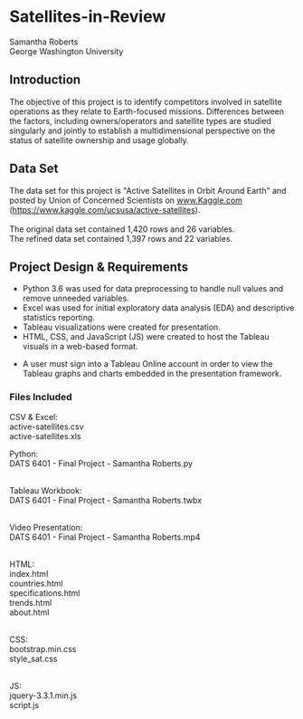 # Satellites-in-Review
Samantha Roberts <br/>
George Washington University

## Introduction

The objective of this project is to identify competitors involved in satellite operations as they relate to Earth-focused missions. Differences between the factors, including owners/operators and satellite types are studied singularly and jointly to establish a multidimensional perspective on the status of satellite ownership and usage globally. 


## Data Set
The data set for this project is "Active Satellites in Orbit Around Earth" and posted by Union of Concerned Scientists on www.Kaggle.com (https://www.kaggle.com/ucsusa/active-satellites). 
<br/><br/>The original data set contained 1,420 rows and 26 variables. <br/>
The refined data set contained 1,397 rows and 22 variables.


## Project Design & Requirements
- Python 3.6 was used for data preprocessing to handle null values and remove unneeded variables.
- Excel was used for initial exploratory data analysis (EDA) and descriptive statistics reporting.
- Tableau visualizations were created for presentation.
- HTML, CSS, and JavaScript (JS) were created to host the Tableau visuals in a web-based format.

* A user must sign into a Tableau Online account in order to view the Tableau graphs and charts embedded in the presentation framework.

### Files Included
CSV & Excel: <br/>
active-satellites.csv <br/>
active-satellites.xls <br/>

Python: <br/>
DATS 6401 - Final Project - Samantha Roberts.py <br/><br/>

Tableau Workbook: <br/>
DATS 6401 - Final Project - Samantha Roberts.twbx <br/><br/>

Video Presentation: <br/>
DATS 6401 - Final Project - Samantha Roberts.mp4 <br/><br/>

HTML: <br/>
index.html <br/>
countries.html <br/>
specifications.html <br/>
trends.html <br/>
about.html <br/><br/>

CSS: <br/>
bootstrap.min.css <br/>
style_sat.css <br/><br/>

JS: <br/>
jquery-3.3.1.min.js <br/>
script.js <br/>
